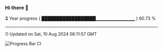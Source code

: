 ### Hi there 👋

⏳ Year progress { ██████████████████▁▁▁▁▁▁▁▁▁▁▁▁ } 60.73 %

---

⏰ Updated on Sat, 10 Aug 2024 06:11:57 GMT

![Progress Bar CI](https://github.com/Shyam-Makwana/GitHub-Actions-Demo/workflows/Progress%20Bar%20CI/badge.svg)
